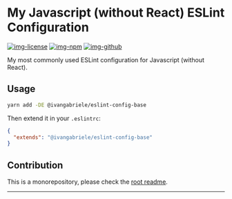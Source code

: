 # My Javascript (without React) ESLint Configuration

[![img-license]][lnk-license] [![img-npm]][lnk-npm] [![img-github]][lnk-github]

My most commonly used ESLint configuration for Javascript (without React).

## Usage

```sh
yarn add -DE @ivangabriele/eslint-config-base
```

Then extend it in your `.eslintrc`:

```json
{
  "extends": "@ivangabriele/eslint-config-base"
}
```

## Contribution

This is a monorepository, please check the [root readme][lnk-contribution].

---

[img-github]:
  https://img.shields.io/github/workflow/status/ivangabriele/eslint-config/Test%20&%20Publish/main?style=flat-square
[img-license]: https://img.shields.io/github/license/ivangabriele/eslint-config?style=flat-square
[img-npm]: https://img.shields.io/npm/v/@ivangabriele/eslint-config-base?style=flat-square
[lnk-github]: https://github.com/ivangabriele/eslint-config/actions?query=branch%3Amain++
[lnk-license]: https://github.com/ivangabriele/eslint-config/blob/main/packages/base/LICENSE
[lnk-npm]: https://www.npmjs.com/package/@ivangabriele/eslint-config-base
[lnk-contribution]: https://github.com/ivangabriele/eslint-config#contribution

